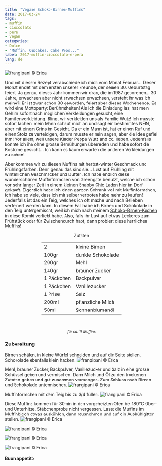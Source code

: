 ```yaml
---
title: "Vegane Schoko-Birnen-Muffins"
date: 2017-02-24
tags:
- muffin
- cioccolato
- pere 
- vegan
categories:
- Dolce
- "Muffin, Cupcakes, Cake Pops..."
label: 2017-muffin-cioccolato-e-pera
lang: de
---
```

![](../2017-02-24-muffin-vegani-cioccolato-e-pera/header.jpg "frangipani © Erica")

Und mit diesem Rezept verabschiede ich mich vom Monat Februar... Dieser Monat endet mit dem ersten unserer Freunde, der seinen 30. Geburtstag feiert! Ja genau, dieses Jahr kommen wir dran, die im 1987 geborenen... 30 Jahre, erwachsen aber nicht erwachsen erwachsen, versteht ihr was ich meine?! Er ist zwar schon 30 geworden, feiert aber dieses Wochenende. Es wird eine Mottoparty: Berühmtheiten! Als ich die Einladung las, hat mein Gehirn sofort nach möglichen Verkleidungen gesucht, eine Familienverkleidung. Bling, wir verkleiden uns als Familie Wutz! Ich musste sofort lachen, mein Mann schaut mich an und sagt ein bestimmtes NEIN, aber mit einem Grins im Gesicht. Da er ein Mann ist, hat er einen Ruf und einen Stolz zu verteidigen, darum musste er nein sagen, aber die Idee gefiel ihm! Vor allem, weil unsere Kinder Peppa Wutz and co. lieben. Jedenfalls konnte ich ihn ohne grosse Bemühungen überreden und habe sofort die Kostüme gesucht... Ich kann es kaum erwarten die anderen Verkleidungen zu sehen!

Aber kommen wir zu diesen Muffins mit herbst-winter Geschmack und Frühlingsfarben. Denn genau das sind sie... Lust auf Frühling mit winterlichen Geschmäcker und Düften. Ich habe endlich diese wunderschönen Muffinförmchen von Greengate benutzt, welche ich schon vor sehr langer Zeit in einem kleinen Shabby Chic Laden hier im Dorf gekauft. Eigentlich habe ich einen ganzen Schrank voll mit Muffinförmchen, ich habe so viele, dass ich mir selber verboten habe mehr zu kaufen! Jedenfalls ist das ein Teig, welches ich oft mache und nach Belieben verfeinert werden kann. In diesem Fall habe ich Birnen und Schokolade in den Teig untergemischt, weil ich mich nach meinem <a href="http://frangipani.raiano.ch/2016-09-24-torta-cioccolato-e-pere-de/" target="_blank">Schoko-Birnen-Kuchen</a> in diese Kombi verliebt habe. Also, falls ihr Lust auf etwas Leckeres zum Frühstück oder für Zwischendurch habt, dann probiert diese herrlichen Muffins!

<div id="wrapper" style="text-align: center">
  <div id="yourdiv" style="display: inline-block;">
  <div class="ingredients">
    <div class="ingredients-title">Zutaten</div>
    <table>
      <tbody>
        </tr>
        <tr>
          <td>2</td>
          <td>kleine Birnen</td>
        </tr>
        <tr>
          <td>100gr</td>
          <td>dunkle Schokolade</td>
        </tr>
        <tr>
          <td>200gr</td>
          <td>Mehl</td>
        </tr>
        <tr>
          <td>140gr</td>
          <td>brauner Zucker</td>
        </tr>
        <tr>
          <td>1 Päckchen</td>
          <td>Backpulver</td>
        </tr>
        <tr>
          <td>1 Päckchen</td>
          <td>Vanillezucker</td>
        </tr>
        <tr>
          <td>1 Prise</td>
          <td>Salz</td>
        </tr>
        <tr>
          <td>200ml</td>
          <td>pflanzliche Milch</td> 
        </tr>
        <tr>
          <td>50ml</td>
          <td>Sonnenblumenöl</td>  
        </tr>
      </tbody>
    </table>
    <br></br>
    <i class="pull-right" style="font-size: 80%;">für ca. 12 Muffins</i>
  </div>
  </div>
</div>


<h3>
  <font color="grey">
    <i class="fa fa-cogs"></i>
  </font> Zubereitung
</h3>

Birnen schälen, in kleine Würfel schneiden und auf die Seite stellen. Schokolade ebenfalls klein hacken.
![](../2017-02-24-muffin-vegani-cioccolato-e-pera/pereecioccolato.jpg "frangipani © Erica")

Mehl, brauner Zucker, Backpulver, Vanillezucker und Salz in eine grosse Schüssel geben und vermischen. Dann Milch und Öl zu den trockenen Zutaten geben und gut zusammen vermengen. Zum Schluss noch Birnen und Schokolade untermischen.
![](../2017-02-24-muffin-vegani-cioccolato-e-pera/impasto.jpg "frangipani © Erica")

Muffinförmchen mit dem Teig bis zu 3/4 füllen.
![](../2017-02-24-muffin-vegani-cioccolato-e-pera/pirottini.jpg "frangipani © Erica")

Diese Muffins kommen für 30min in den vorgeheizten Ofen bei 180°C Ober- und Unterhitze. Stäbchenprobe nicht vergessen. Lasst die Muffins im Muffinblech etwas auskühlen, dann rausnehmen und auf ein Auskühlgitter stellen.
![](../2017-02-24-muffin-vegani-cioccolato-e-pera/risultato1.jpg "frangipani © Erica")

![](../2017-02-24-muffin-vegani-cioccolato-e-pera/risultato2.jpg "frangipani © Erica")

![](../2017-02-24-muffin-vegani-cioccolato-e-pera/risultato3.jpg "frangipani © Erica")

![](../2017-02-24-muffin-vegani-cioccolato-e-pera/risultato4.jpg "frangipani © Erica")

<h4>Buon appetito
  <font color="red">
    <i class="fa fa-smile-o"></i>
  </font>
</h4>
